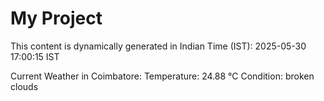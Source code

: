 # My Project

This content is dynamically generated in Indian Time (IST): 2025-05-30 17:00:15 IST


Current Weather in Coimbatore:
Temperature: 24.88 °C
Condition: broken clouds
